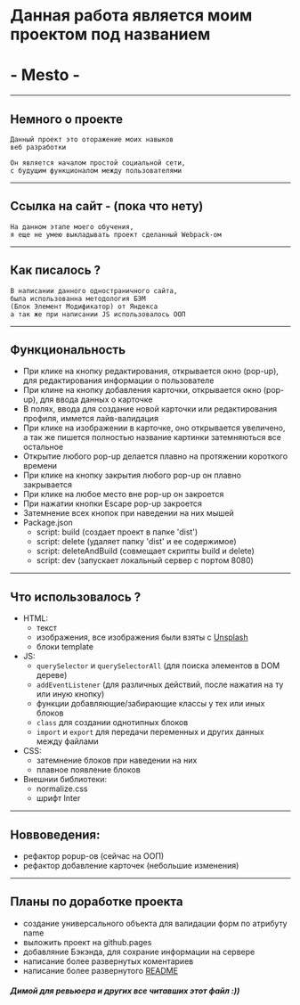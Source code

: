 # Данная работа является моим проектом под названием
# - Mesto -
___
## Немного о проекте
    Данный проект это оторажение моих навыков
    веб разработки

    Он является началом простой социальной сети,
    с будущим функционалом между пользователями
___
## Ссылка на сайт - (пока что нету)
    На данном этапе моего обучения,
    я еще не умею выкладывать проект сделанный Webpack-ом
___
## Как писалось ?
    В написании данного одностраничного сайта,
    была использованна методология БЭМ
    (Блок Элемент Модификатор) от Яндекса
    а так же при написании JS использовалось ООП
___

## Функциональность
+ При клике на кнопку редактирования, открывается окно (pop-up),
      для редактирования информации о пользователе
+ При клине на кнопку добавления карточки, открывается окно (pop-up), для ввода данных о карточке
+ В полях, ввода для создание новой карточки или редактирования профиля, иммется лайв-валидация
+ При клике на изображении в карточке, оно открывается увеличено, а так же пишется полностью название картинки затемняються все остальное
+ Открытие любого pop-up делается плавно на протяжении короткого времени
+ При клике на кнопку закрытия любого pop-up он плавно закрывается
+ При клике на любое место вне pop-up он закроется
+ При нажатии кнопки Escape pop-up закроется
+ Затемнение всех кнопок при наведении на них мышей
+ Package.json
  - script: build (создает проект в папке 'dist')
  - script: delete (удаляет папку 'dist' и ее содержимое)
  - script: deleteAndBuild (совмещает скрипты build и delete)
  - script: dev (запускает локальный сервер с портом 8080)
___

## Что использовалось ?
 + HTML:
    - текст
    - изображения, все изображения были взяты с [Unsplash](https://unsplash.com/)
    - блоки template
 + JS:
      - `querySelector` и `querySelectorAll` (для поиска элементов в DOM дереве)
      - `addEventListener` (для различных действий, после нажатия на ту или иную кнопку)
      - функции добавляющие/забирающие классы у тех или иных блоков
      - `class` для создании однотипных блоков
      - `import` и `export` для передачи переменных и других данных между файлами
 + CSS:
      - затемнение блоков при наведении на них
      - плавное появление блоков
 + Внешнии библиотеки:
      - normalize.css
      - шрифт Inter
___
## Новвоведения: 
+ рефактор popup-ов (сейчас на ООП)
+ рефактор добавление карточек (небольшие изменения)
___
## Планы по доработке проекта
  + создание универсального объекта для валидации форм по атрибуту name
  + выложить проект на github.pages
  + добавляние Бэкэнда, для сохрание информации на сервере
  + написание более развернутых коментариев
  + написание более развернутого [README](README.md)

##### Димой для ревьюера и других все читавших этот файл :))
